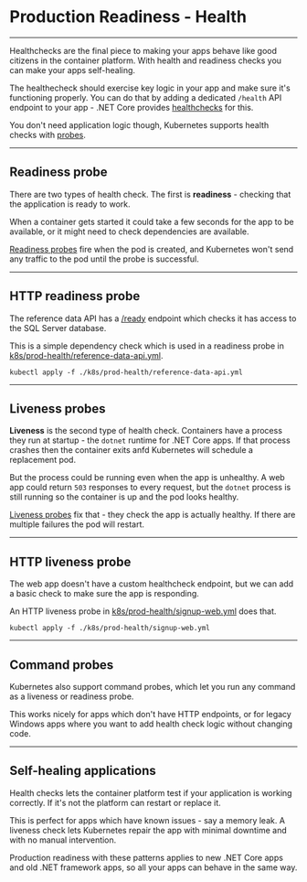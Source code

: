 # Production Readiness - Health

---

Healthchecks are the final piece to making your apps behave like good citizens in the container platform. With health and readiness checks you can make your apps self-healing.

The healthecheck should exercise key logic in your app and make sure it's functioning properly. You can do that by adding a dedicated `/health` API endpoint to your app - .NET Core provides [healthchecks](https://docs.microsoft.com/en-us/aspnet/core/host-and-deploy/health-checks?view=aspnetcore-3.0) for this.

You don't need application logic though, Kubernetes supports health checks with [probes]().

---

## Readiness probe

There are two types of health check. The first is **readiness** - checking that the application is ready to work.

When a container gets started it could take a few seconds for the app to be available, or it might need to check dependencies are available.

[Readiness probes]() fire when the pod is created, and Kubernetes won't send any traffic to the pod until the probe is successful.

---

## HTTP readiness probe

The reference data API has a [/ready]() endpoint which checks it has access to the SQL Server database.

This is a simple dependency check which is used in a readiness probe in [k8s/prod-health/reference-data-api.yml](./k8s/prod-health/reference-data-api.yml).

```
kubectl apply -f ./k8s/prod-health/reference-data-api.yml
```

---

## Liveness probes

**Liveness** is the second type of health check. Containers have a process they run at startup - the `dotnet` runtime for .NET Core apps. If that process crashes then the container exits anfd Kubernetes will schedule a replacement pod.

But the process could be running even when the app is unhealthy. A web app could return `503` responses to every request, but the `dotnet` process is still running so the container is up and the pod looks healthy.

[Liveness probes]() fix that - they check the app is actually healthy. If there are multiple failures the pod will restart.

---

## HTTP liveness probe

The web app doesn't have a custom healthcheck endpoint, but we can add a basic check to make sure the app is responding.

An HTTP liveness probe in [k8s/prod-health/signup-web.yml](./k8s/prod-health/signup-web.yml) does that.

```
kubectl apply -f ./k8s/prod-health/signup-web.yml
```

---

## Command probes

Kubernetes also support command probes, which let you run any command as a liveness or readiness probe.

This works nicely for apps which don't have HTTP endpoints, or for legacy Windows apps where you want to add health check logic without changing code.

---

## Self-healing applications

Health checks lets the container platform test if your application is working correctly. If it's not the platform can restart or replace it.

This is perfect for apps which have known issues - say a memory leak. A liveness check lets Kubernetes repair the app with minimal downtime and with no manual intervention.

Production readiness with these patterns applies to new .NET Core apps and old .NET framework apps, so all your apps can behave in the same way.
